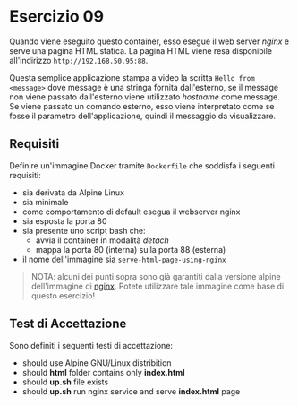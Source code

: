 # Esercizio 09
Quando viene eseguito questo container, esso esegue il web server _nginx_ e serve una pagina HTML statica. La pagina HTML viene resa disponibile all'indirizzo ```http://192.168.50.95:88```.
 
 Questa semplice applicazione stampa a video la scritta ```Hello from <message>``` dove message è una stringa fornita dall'esterno, se il message non viene passato dall'esterno viene utilizzato _hostname_ come message.
Se viene passato un comando esterno, esso viene interpretato come se fosse il parametro dell'applicazione, quindi il messaggio da visualizzare.

## Requisiti
Definire un'immagine Docker tramite ```Dockerfile``` che soddisfa i seguenti requisiti:
- sia derivata da Alpine Linux
- sia minimale
- come comportamento di default esegua il webserver nginx
- sia esposta la porta 80
- sia presente uno script bash che:
  - avvia il container in modalità _detach_
  - mappa la porta 80 (interna) sulla porta 88 (esterna)
- il nome dell'immagine sia ```serve-html-page-using-nginx```

> NOTA: alcuni dei punti sopra sono già garantiti dalla versione alpine dell'immagine di [nginx](https://hub.docker.com/_/nginx). Potete utilizzare tale immagine come base di questo esercizio!

## Test di Accettazione
Sono definiti i seguenti testi di accettazione:
- should use Alpine GNU/Linux distribition
- should **html** folder contains only **index.html**
- should **up.sh** file exists
- should **up.sh** run nginx service and serve **index.html** page
